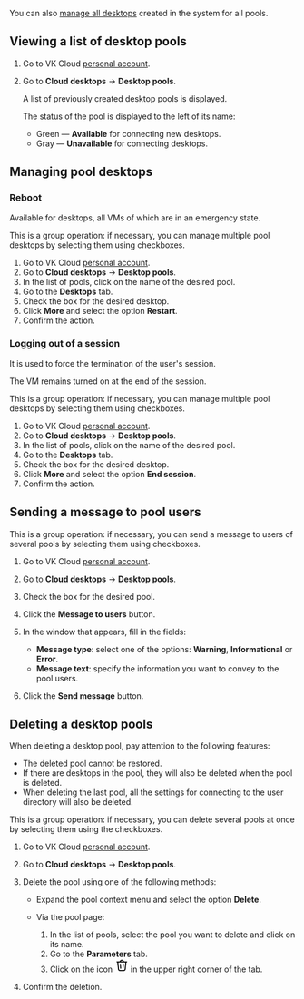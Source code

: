 <info>

You can also [manage all desktops](../../manage-desktops/) created in the system for all pools.

</info>

## Viewing a list of desktop pools

1. Go to VK Cloud [personal account](https://msk.cloud.vk.com/app/en).
1. Go to **Cloud desktops** → **Desktop pools**.

   A list of previously created desktop pools is displayed.

   The status of the pool is displayed to the left of its name:

   - Green — **Available** for connecting new desktops.
   - Gray — **Unavailable** for connecting desktops.

## Managing pool desktops

### Reboot

<info>

Available for desktops, all VMs of which are in an emergency state.

</info>

This is a group operation: if necessary, you can manage multiple pool desktops by selecting them using checkboxes.

1. Go to VK Cloud [personal account](https://msk.cloud.vk.com/app/en).
1. Go to **Cloud desktops** → **Desktop pools**.
1. In the list of pools, click on the name of the desired pool.
1. Go to the **Desktops** tab.
1. Check the box for the desired desktop.
1. Click **More** and select the option **Restart**.
1. Confirm the action.

### Logging out of a session

It is used to force the termination of the user's session.

<info>

The VM remains turned on at the end of the session.

</info>

This is a group operation: if necessary, you can manage multiple pool desktops by selecting them using checkboxes.

1. Go to VK Cloud [personal account](https://msk.cloud.vk.com/app/en).
1. Go to **Cloud desktops** → **Desktop pools**.
1. In the list of pools, click on the name of the desired pool.
1. Go to the **Desktops** tab.
1. Check the box for the desired desktop.
1. Click **More** and select the option **End session**.
1. Confirm the action.

## Sending a message to pool users

This is a group operation: if necessary, you can send a message to users of several pools by selecting them using checkboxes.

1. Go to VK Cloud [personal account](https://msk.cloud.vk.com/app/en).
1. Go to **Cloud desktops** → **Desktop pools**.
1. Check the box for the desired pool.
1. Click the **Message to users** button.
1. In the window that appears, fill in the fields:

   - **Message type**: select one of the options: **Warning**, **Informational** or **Error**.
   - **Message text**: specify the information you want to convey to the pool users.

1. Click the **Send message** button.

## Deleting a desktop pools

<warn>

When deleting a desktop pool, pay attention to the following features:

- The deleted pool cannot be restored.
- If there are desktops in the pool, they will also be deleted when the pool is deleted.
- When deleting the last pool, all the settings for connecting to the user directory will also be deleted.

</warn>

This is a group operation: if necessary, you can delete several pools at once by selecting them using the checkboxes.

1. Go to VK Cloud [personal account](https://msk.cloud.vk.com/app/en).
1. Go to **Cloud desktops** → **Desktop pools**.
1. Delete the pool using one of the following methods:

   - Expand the pool context menu and select the option **Delete**.
   - Via the pool page:

     1. In the list of pools, select the pool you want to delete and click on its name.
     1. Go to the **Parameters** tab.
     1. Click on the icon ![Trash](./assets/trash-icon.svg "inline") in the upper right corner of the tab.

1. Confirm the deletion.
